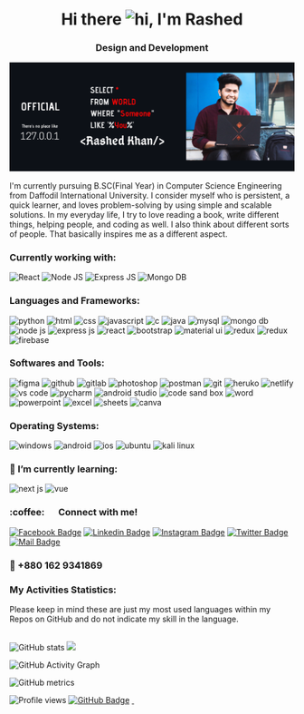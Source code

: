 <h1 align="center">Hi there <img src="https://user-images.githubusercontent.com/1303154/88677602-1635ba80-d120-11ea-84d8-d263ba5fc3c0.gif" width="28px" alt="hi">, I'm Rashed</h1>
<h3 align="center">Design and Development</h3>

![Rashed Khan](https://github.com/rashedabir/rashedabir/blob/main/rashed.png)


I'm currently pursuing B.SC(Final Year) in Computer Science Engineering from Daffodil International University. I consider myself who is persistent, a quick learner, and loves problem-solving by using simple and scalable solutions. In my everyday life, I try to love reading a book, write different things, helping people, and coding as well. I also think about different sorts of people. That basically inspires me as a different aspect.

<h3 align="left">Currently working with:</h3>
<p><img src="https://img.shields.io/badge/React-20232A?style=for-the-badge&logo=react&logoColor=61DAFB" alt="React" /> <img src="https://img.shields.io/badge/Node.js-339933?style=for-the-badge&logo=nodedotjs&logoColor=white" alt="Node JS" /> <img src="https://img.shields.io/badge/Express.js-000000?style=for-the-badge&logo=express&logoColor=white" alt="Express JS" /> <img src="https://img.shields.io/badge/MongoDB-4EA94B?style=for-the-badge&logo=mongodb&logoColor=white" alt="Mongo DB" /> </p>

<h3 align="left">Languages and Frameworks:</h3>
<p><img src="https://img.shields.io/badge/Python-3776AB?style=for-the-badge&logo=python&logoColor=white" alt="python"> <img src="https://img.shields.io/badge/HTML5-E34F26?style=for-the-badge&logo=html5&logoColor=white" alt="html"> <img src="https://img.shields.io/badge/CSS3-1572B6?style=for-the-badge&logo=css3&logoColor=white" alt="css"> <img src="https://img.shields.io/badge/JavaScript-F7DF1E?style=for-the-badge&logo=javascript&logoColor=black" alt="javascript"> <img src="https://img.shields.io/badge/C-00599C?style=for-the-badge&logo=c&logoColor=white" alt="c"> <img src="https://img.shields.io/badge/Java-ED8B00?style=for-the-badge&logo=java&logoColor=white" alt="java"> <img src="https://img.shields.io/badge/MySQL-00000F?style=for-the-badge&logo=mysql&logoColor=white" alt="mysql"> <img src="https://img.shields.io/badge/MongoDB-4EA94B?style=for-the-badge&logo=mongodb&logoColor=white" alt="mongo db"> <img src="https://img.shields.io/badge/Node.js-339933?style=for-the-badge&logo=nodedotjs&logoColor=white" alt="node js"> <img src="https://img.shields.io/badge/Express.js-000000?style=for-the-badge&logo=express&logoColor=white" alt="express js"> <img src="https://img.shields.io/badge/React-20232A?style=for-the-badge&logo=react&logoColor=61DAFB" alt="react"> <img src="https://img.shields.io/badge/Bootstrap-563D7C?style=for-the-badge&logo=bootstrap&logoColor=white" alt="bootstrap"> <img src="https://img.shields.io/badge/Material--UI-0081CB?style=for-the-badge&logo=material-ui&logoColor=white" alt="material ui"> <img src="https://img.shields.io/badge/Redux-593D88?style=for-the-badge&logo=redux&logoColor=white" alt="redux"> <img src="https://img.shields.io/badge/React_Router-CA4245?style=for-the-badge&logo=react-router&logoColor=white" alt="redux"> <img src="https://img.shields.io/badge/firebase-ffca28?style=for-the-badge&logo=firebase&logoColor=black" alt="firebase"></p>

<h3>Softwares and Tools:</h3>
<p><img src="https://img.shields.io/badge/Figma-F24E1E?style=for-the-badge&logo=figma&logoColor=white" alt="figma"> <img src="https://img.shields.io/badge/GitHub-100000?style=for-the-badge&logo=github&logoColor=white" alt="github"> <img src="https://img.shields.io/badge/GitLab-330F63?style=for-the-badge&logo=gitlab&logoColor=white" alt="gitlab"> <img src="https://img.shields.io/badge/Adobe%20Photoshop-31A8FF?style=for-the-badge&logo=Adobe%20Photoshop&logoColor=black" alt="photoshop"> <img src="https://img.shields.io/badge/Postman-FF6C37?style=for-the-badge&logo=Postman&logoColor=white" alt="postman"> <img src="https://img.shields.io/badge/Git-F05032?style=for-the-badge&logo=git&logoColor=white" alt="git"> <img src="https://img.shields.io/badge/Heroku-430098?style=for-the-badge&logo=heroku&logoColor=white" alt="heruko"> <img src="https://img.shields.io/badge/Netlify-00C7B7?style=for-the-badge&logo=netlify&logoColor=white" alt="netlify"><img src="https://img.shields.io/badge/Visual_Studio-5C2D91?style=for-the-badge&logo=visual%20studio&logoColor=white" alt="vs code"> <img src="https://img.shields.io/badge/pycharm-143?style=for-the-badge&logo=pycharm&logoColor=black&color=black&labelColor=green" alt="pycharm"> <img src="https://img.shields.io/badge/Android_Studio-3DDC84?style=for-the-badge&logo=android-studio&logoColor=white" alt="android studio"> <img src="https://img.shields.io/badge/Codesandbox-000000?style=for-the-badge&logo=CodeSandbox&logoColor=white" alt="code sand box"> <img src="https://img.shields.io/badge/Microsoft_Word-2B579A?style=for-the-badge&logo=microsoft-word&logoColor=white" alt="word"> <img src="https://img.shields.io/badge/Microsoft_PowerPoint-B7472A?style=for-the-badge&logo=microsoft-powerpoint&logoColor=white" alt="powerpoint"> <img src="https://img.shields.io/badge/Microsoft_Excel-217346?style=for-the-badge&logo=microsoft-excel&logoColor=white" alt="excel"> <img src="https://img.shields.io/badge/Google%20Sheets-34A853?style=for-the-badge&logo=google-sheets&logoColor=white" alt="sheets"> <img src="https://img.shields.io/badge/Canva-%2300C4CC.svg?&style=for-the-badge&logo=Canva&logoColor=white" alt="canva"></p>

<h3>Operating Systems:</h3>
<p><img src="https://img.shields.io/badge/Windows-0078D6?style=for-the-badge&logo=windows&logoColor=white" alt="windows"> <img src="https://img.shields.io/badge/Android-3DDC84?style=for-the-badge&logo=android&logoColor=white" alt="android"> <img src="https://img.shields.io/badge/iOS-000000?style=for-the-badge&logo=ios&logoColor=white" alt="ios"> <img src="https://img.shields.io/badge/Ubuntu-E95420?style=for-the-badge&logo=ubuntu&logoColor=white" alt="ubuntu"> <img src="https://img.shields.io/badge/Kali_Linux-557C94?style=for-the-badge&logo=kali-linux&logoColor=white" alt="kali linux"></p>

<h3> 🌱 I’m currently learning:</h3>
<p><img src="https://img.shields.io/badge/next.js-000000?style=for-the-badge&logo=nextdotjs&logoColor=white" alt="next js"> <img src="https://img.shields.io/badge/Vue.js-35495E?style=for-the-badge&logo=vuedotjs&logoColor=4FC08D" alt="vue"></p>

<h3> :coffee: &emsp; Connect with me!</h3>

[![Facebook Badge](https://img.shields.io/badge/Facebook-1877F2?style=for-the-badge&logo=facebook&logoColor=white)](https://facebook.com/abu.rashed.abir) [![Linkedin Badge](https://img.shields.io/badge/LinkedIn-0077B5?style=for-the-badge&logo=linkedin&logoColor=white)](https://www.linkedin.com/in/rashedabir/) [![Instagram Badge](https://img.shields.io/badge/Instagram-E4405F?style=for-the-badge&logo=instagram&logoColor=white)](https://instagram.com/rashedabir_) [![Twitter Badge](https://img.shields.io/badge/Twitter-1DA1F2?style=for-the-badge&logo=twitter&logoColor=white)](https://twitter.com/rashedabir_) [![Mail Badge](https://img.shields.io/badge/Gmail-D14836?style=for-the-badge&logo=gmail&logoColor=white)](mailto:rashedabir.cse@gmail.com)
<h3>📲 +880 162 9341869</h3>

<h3>My Activities Statistics:</h3>
Please keep in mind these are just my most used languages within my Repos on GitHub and do not indicate my skill in the language.
<br></br>

![GitHub stats](https://github-readme-stats.vercel.app/api?username=rashedabir&theme=tokyonight&show_icons=true&count_private=true) <img width="40%" src="https://github-readme-stats.vercel.app/api/top-langs/?username=rashedabir&layout=compact&theme=tokyonight">

![GitHub Activity Graph](https://activity-graph.herokuapp.com/graph?username=rashedabir&theme=react-dark)  

![GitHub metrics](https://metrics.lecoq.io/rashedabir)

![Profile views](https://gpvc.arturio.dev/rashedabir) <a href="https://github.com/rashedabir?tab=followers"><img src="https://img.shields.io/github/followers/rashedabir?label=Followers&style=social" alt="GitHub Badge"></a> <a href="https://rashed-abir.web.app/"><img src="https://img.shields.io/website-up-down-green-red/http/monip.org.svg" alt=""/> </a> <img src="https://img.shields.io/badge/Ask%20me-anything-1abc9c.svg" alt="" />
